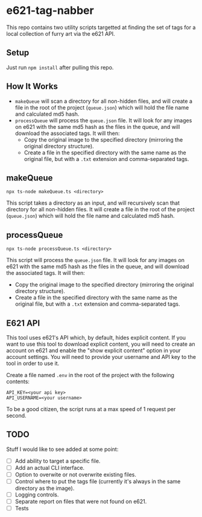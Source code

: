 # e621-tag-nabber

This repo contains two utility scripts targetted at finding the set of tags for a local collection of furry art via the e621 API.

## Setup

Just run `npm install` after pulling this repo.

## How It Works

-   `makeQueue` will scan a directory for all non-hidden files, and will create a file in the root of the project (`queue.json`) which will hold the file name and calculated md5 hash.
-   `processQueue` will process the `queue.json` file. It will look for any images on e621 with the same md5 hash as the files in the queue, and will download the associated tags. It will then:
    -   Copy the original image to the specified directory (mirroring the original directory structure).
    -   Create a file in the specified directory with the same name as the original file, but with a `.txt` extension and comma-separated tags.

## makeQueue

`npx ts-node makeQueue.ts <directory>`

This script takes a directory as an input, and will recursively scan that directory for all non-hidden files. It will create a file in the root of the project (`queue.json`) which will hold the file name and calculated md5 hash.

## processQueue

`npx ts-node processQueue.ts <directory>`

This script will process the `queue.json` file. It will look for any images on e621 with the same md5 hash as the files in the queue, and will download the associated tags. It will then:

-   Copy the original image to the specified directory (mirroring the original directory structure).
-   Create a file in the specified directory with the same name as the original file, but with a `.txt` extension and comma-separated tags.

## E621 API

This tool uses e621's API which, by default, hides explicit content. If you want to use this tool to download explicit content, you will need to create an account on e621 and enable the "show explicit content" option in your account settings. You will need to provide your username and API key to the tool in order to use it.

Create a file named `.env` in the root of the project with the following contents:

```
API_KEY=<your api key>
API_USERNAME=<your username>
```

To be a good citizen, the script runs at a max speed of 1 request per second.

## TODO

Stuff I would like to see added at some point:

-   [ ] Add ability to target a specific file.
-   [ ] Add an actual CLI interface.
-   [ ] Option to overwite or not overwrite existing files.
-   [ ] Control where to put the tags file (currently it's always in the same directory as the image).
-   [ ] Logging controls.
-   [ ] Separate report on files that were not found on e621.
-   [ ] Tests
